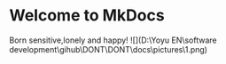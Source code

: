 # Welcome to MkDocs

Born sensitive,lonely and happy!
![](D:\Yoyu EN\software development\gihub\DONT\DONT\docs\pictures\1.png)
